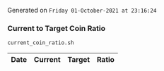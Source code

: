 Generated on `Friday 01-October-2021 at 23:16:24`

### Current to Target Coin Ratio
`current_coin_ratio.sh`

Date|Current|Target|Ratio
---|---|---|---
